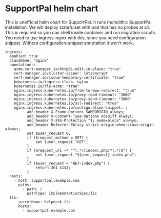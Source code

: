 # SupportPal helm chart 

This is unofficial helm chart for SupportPal. It runs monolithic SupportPal installation.
We will deploy statefulset with pod that has no probes at all. This is required so you can shell inside container and run migration scripts.
You need to use ingress-nginx with this, since you need configuration-snippet. Without configuration-snippet annotation it won't work.

```
ingress:
  enabled: true
  className: "nginx"
  annotations: 
    acme.cert-manager.io/http01-edit-in-place: "true"
    cert-manager.io/cluster-issuer: letsencrypt
    cert-manager.io/issue-temporary-certificate: "true"
    kubernetes.io/ingress.class: nginx
    kubernetes.io/tls-acme: "true"
    nginx.ingress.kubernetes.io/from-to-www-redirect: "true"
    nginx.ingress.kubernetes.io/proxy-read-timeout: "3600"
    nginx.ingress.kubernetes.io/proxy-send-timeout: "3600"
    nginx.ingress.kubernetes.io/ssl-redirect: "true"
    nginx.ingress.kubernetes.io/configuration-snippet: |
          add_header X-Frame-Options SAMEORIGIN always;
          add_header X-Content-Type-Options nosniff always;
          add_header X-XSS-Protection "1; mode=block" always;
          add_header Referrer-Policy strict-origin-when-cross-origin always;
          set $user_request 0;
          if ($request_method = GET) {
              set $user_request "GET";
          }
          if ($request_uri ~* "^(.*/)index\.php/?(.*)$") {
              set $user_request "${user_request}-index.php";
          }
          if ($user_request = "GET-index.php") {
              return 301 $1$2;
          }
  hosts:
    - host: supportpal.example.com
      paths:
        - path: /
          pathType: ImplementationSpecific
  tls: 
    - secretName: helpdesk-tls
      hosts:
        - supportpal.example.com
```


